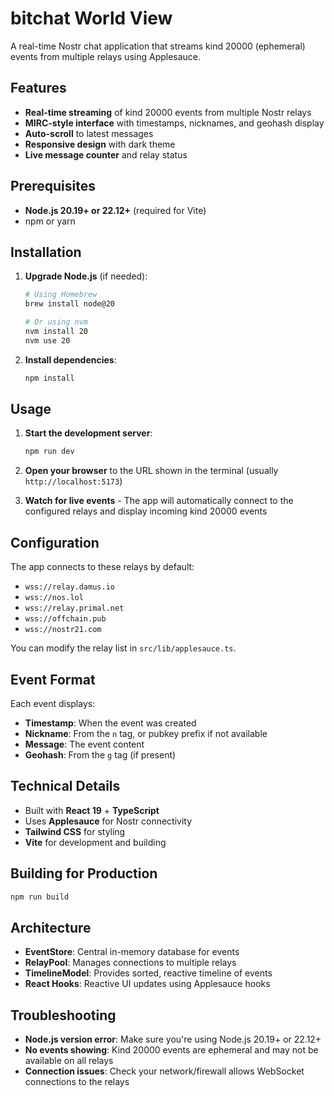 # bitchat World View

A real-time Nostr chat application that streams kind 20000 (ephemeral) events from multiple relays using Applesauce.

## Features

- **Real-time streaming** of kind 20000 events from multiple Nostr relays
- **MIRC-style interface** with timestamps, nicknames, and geohash display
- **Auto-scroll** to latest messages
- **Responsive design** with dark theme
- **Live message counter** and relay status

## Prerequisites

- **Node.js 20.19+ or 22.12+** (required for Vite)
- npm or yarn

## Installation

1. **Upgrade Node.js** (if needed):

   ```bash
   # Using Homebrew
   brew install node@20

   # Or using nvm
   nvm install 20
   nvm use 20
   ```

2. **Install dependencies**:
   ```bash
   npm install
   ```

## Usage

1. **Start the development server**:

   ```bash
   npm run dev
   ```

2. **Open your browser** to the URL shown in the terminal (usually `http://localhost:5173`)

3. **Watch for live events** - The app will automatically connect to the configured relays and display incoming kind 20000 events

## Configuration

The app connects to these relays by default:

- `wss://relay.damus.io`
- `wss://nos.lol`
- `wss://relay.primal.net`
- `wss://offchain.pub`
- `wss://nostr21.com`

You can modify the relay list in `src/lib/applesauce.ts`.

## Event Format

Each event displays:

- **Timestamp**: When the event was created
- **Nickname**: From the `n` tag, or pubkey prefix if not available
- **Message**: The event content
- **Geohash**: From the `g` tag (if present)

## Technical Details

- Built with **React 19** + **TypeScript**
- Uses **Applesauce** for Nostr connectivity
- **Tailwind CSS** for styling
- **Vite** for development and building

## Building for Production

```bash
npm run build
```

## Architecture

- **EventStore**: Central in-memory database for events
- **RelayPool**: Manages connections to multiple relays
- **TimelineModel**: Provides sorted, reactive timeline of events
- **React Hooks**: Reactive UI updates using Applesauce hooks

## Troubleshooting

- **Node.js version error**: Make sure you're using Node.js 20.19+ or 22.12+
- **No events showing**: Kind 20000 events are ephemeral and may not be available on all relays
- **Connection issues**: Check your network/firewall allows WebSocket connections to the relays
